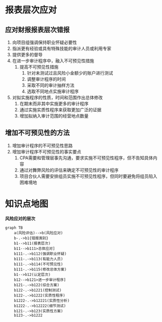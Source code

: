 # 报表层次应对

## 应对财报报表层次错报

1. 向项目组强调保持职业怀疑必要性
2. 指派更有经验或具有特殊技能的审计人员或利用专家
3. 提供更多的督导
4. 在进一步审计程序中，融入不可预见性措施
   1. 提高不可预见性措施
      1. 针对未测试过且风险小金额少的账户进行测试
      2. 调整审计程序的时间
      3. 采取不同的审计抽样方法
      4. 选取不同地点实施审计程序
5. 对拟实施程序的性质，时间和范围作出总体修改
   1. 在期末而非其中实施更多的审计程序
   2. 通过实施实质性程序来获取更加广泛的证据
   3. 增加拟纳入审计范围的经营地点数量

## 增加不可预见性的方法

1. 增加审计程序的不可预见性思路
2. 增加审计程序不可预见性的事实要点
   1. CPA需要和管理层事先沟通，要求实施不可预见性程序，但不告知具体内容
   2. 通过对舞弊风险的评估来确定不可预见性的审计程序
   3. 项目合伙人需要安排组员实施不可预见性程序，但同时要避免将组员陷入困难境地

# 知识点地图

**风险应对的层次**

```mermaid
graph TB
	a(风险评估)-->b(风险应对)
	b-.->b1{错报类别}
	b1-->b11(报表层次)
	b11-->b111>总体应对]
	b111-.->b112(强调职业怀疑)
	b111-.->b113(有能力人员)
	b111-.->b114(不可预见性)
	b111-.->b115(修改总体方案)
	b1-->b12(认定层次)
	b12-->b121>进一步审计程序]
	b121-.->b122(综合方案)
	b122-.->b1221(控制测试)
	b122-.->b1222(实质性程序)
	b1222-.->b12221(实质性分析)
	b1222-.->b12222(细节测试)
	b121-.->b123(实质性方案)
	b123-.->b1222
	
	
```

